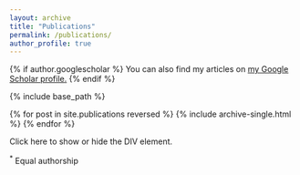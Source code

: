 ```yaml
---
layout: archive
title: "Publications"
permalink: /publications/
author_profile: true
---
```


{% if author.googlescholar %}
  You can also find my articles on <u><a href="{{author.googlescholar}}">my Google Scholar profile</a>.</u>
{% endif %}

{% include base_path %}

{% for post in site.publications reversed %}
  {% include archive-single.html %}
{% endfor %}

<head>
      <script src="https://ajax.googleapis.com/ajax/libs/jquery/3.2.1/jquery.min.js"></script>
      <script>
	  $(document).ready(function(){
             console.log('a')
         });
         $(document).ready(function(){
             $('#show').click(function() {
               $('#menu').toggle("slide");
             });
         });
      </script>
   </head>
   <body>
      <div id="show">Click here to show or hide the DIV element.</div>
      <div id="menu" style="display: none;">
         <ol>
            <li>JavaScript</li>
            <li>HTML</li>
            <li>CSS</li>
            <li>JQuery</li>
         </ol>
      </div>
   </body>

<sup>*</sup> Equal authorship